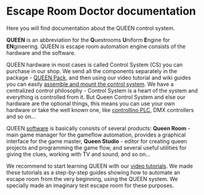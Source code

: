 # Escape Room Doctor documentation

Here you will find documentation about the QUEEN control system.

**QUEEN** is an abbreviation for the **Q**uestrooms **U**niform **E**ngine for **EN**gineering. QUEEN is escape room automation engine consists of the hardware and the software.


QUEEN hardware in most cases is called Control System (CS) you can purchase in our shop. We send all the components separately in the package - [QUEEN Pack](queen_pack), and then using our video tutorial and wiki guides you can easily [assemble and mount the control system](cs_mount). We have a centralized control philosophy - Control System is a heart of the system and everything is controlled from it. But Queen Control System and else our hardware are the optional things, this means you can use your own hardware or take the well known one, like [controllino PLC](https://controllino.biz/controllino/), DMX controllers and so on...

QUEEN [software](queen_software) is basically consists of several products: **Queen Room** - main game manager for the gameflow automation, provides a graphical interface for the game master, **Queen Studio** - editor for creating queen projects and programming the game flow, and several useful utilities for giving the clues, working with TV and sound, and so on...

We recommend to start learning QUEEN with our [video tutorials](video_tutorials). We made these tutorials as a step-by-step guides showing how to automate an escape room from the very beginning, using the QUEEN system. We specially made an imaginary test escape room for these purposes.  
